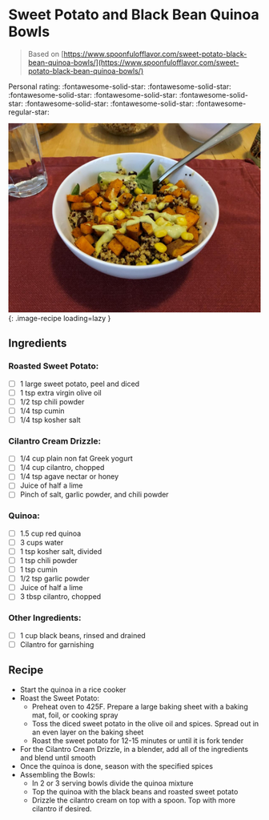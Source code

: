 # Sweet Potato and Black Bean Quinoa Bowls

> Based on [https://www.spoonfulofflavor.com/sweet-potato-black-bean-quinoa-bowls/](https://www.spoonfulofflavor.com/sweet-potato-black-bean-quinoa-bowls/)

<!-- {cts} rating=4; (User can specify rating on scale of 1-5) -->

Personal rating: :fontawesome-solid-star: :fontawesome-solid-star: :fontawesome-solid-star: :fontawesome-solid-star: :fontawesome-solid-star: :fontawesome-solid-star: :fontawesome-solid-star: :fontawesome-regular-star:

<!-- {cte} -->

<!-- {cts} name_image=sweet_potato_and_black_bean_quinoa_bowls.jpeg; (User can specify image name) -->

![sweet_potato_and_black_bean_quinoa_bowls.jpeg](./sweet_potato_and_black_bean_quinoa_bowls.jpeg){: .image-recipe loading=lazy }

<!-- {cte} -->

## Ingredients

### Roasted Sweet Potato:

- [ ] 1 large sweet potato, peel and diced
- [ ] 1 tsp extra virgin olive oil
- [ ] 1/2 tsp chili powder
- [ ] 1/4 tsp cumin
- [ ] 1/4 tsp kosher salt

### Cilantro Cream Drizzle:

- [ ] 1/4 cup plain non fat Greek yogurt
- [ ] 1/4 cup cilantro, chopped
- [ ] 1/4 tsp agave nectar or honey
- [ ] Juice of half a lime
- [ ] Pinch of salt, garlic powder, and chili powder

### Quinoa:

- [ ] 1.5 cup red quinoa
- [ ] 3 cups water
- [ ] 1 tsp kosher salt, divided
- [ ] 1 tsp chili powder
- [ ] 1 tsp cumin
- [ ] 1/2 tsp garlic powder
- [ ] Juice of half a lime
- [ ] 3 tbsp cilantro, chopped

### Other Ingredients:

- [ ] 1 cup black beans, rinsed and drained
- [ ] Cilantro for garnishing

## Recipe

- Start the quinoa in a rice cooker
- Roast the Sweet Potato:
    - Preheat oven to 425F. Prepare a large baking sheet with a baking mat, foil, or cooking spray
    - Toss the diced sweet potato in the olive oil and spices. Spread out in an even layer on the baking sheet
    - Roast the sweet potato for 12-15 minutes or until it is fork tender
- For the Cilantro Cream Drizzle, in a blender, add all of the ingredients and blend until smooth
- Once the quinoa is done, season with the specified spices
- Assembling the Bowls:
    - In 2 or 3 serving bowls divide the quinoa mixture
    - Top the quinoa with the black beans and roasted sweet potato
    - Drizzle the cilantro cream on top with a spoon. Top with more cilantro if desired.
